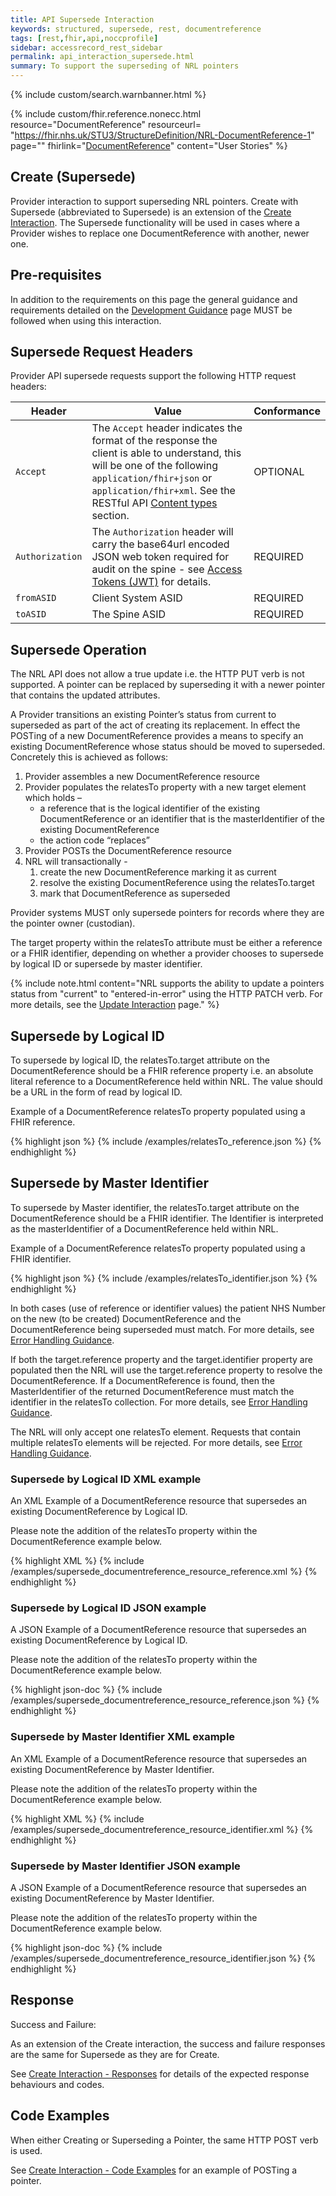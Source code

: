 ```yaml
---
title: API Supersede Interaction
keywords: structured, supersede, rest, documentreference
tags: [rest,fhir,api,noccprofile]
sidebar: accessrecord_rest_sidebar
permalink: api_interaction_supersede.html
summary: To support the superseding of NRL pointers
---
```


{% include custom/search.warnbanner.html %}

{% include custom/fhir.reference.nonecc.html resource="DocumentReference" resourceurl= "https://fhir.nhs.uk/STU3/StructureDefinition/NRL-DocumentReference-1" page="" fhirlink="[DocumentReference](https://www.hl7.org/fhir/STU3/documentreference.html)" content="User Stories" %}


## Create (Supersede)

Provider interaction to support superseding NRL pointers. 
Create with Supersede (abbreviated to Supersede) is an extension of the [Create Interaction](api_interaction_create.html).
The Supersede functionality will be used in cases where a Provider wishes to replace one DocumentReference with another, newer one.

## Pre-requisites

In addition to the requirements on this page the general guidance and requirements detailed on the [Development Guidance](explore.html#2-pre-requisites-for-nrl-api) page MUST be followed when using this interaction.

## Supersede Request Headers

Provider API supersede requests support the following HTTP request headers:

| Header               | Value |Conformance |
|----------------------|-------|-------|
| `Accept`      | The `Accept` header indicates the format of the response the client is able to understand, this will be one of the following <code class="highlighter-rouge">application/fhir+json</code> or <code class="highlighter-rouge">application/fhir+xml</code>. See the RESTful API [Content types](development_general_api_guidance.html#content-types) section. | OPTIONAL |
| `Authorization`      | The `Authorization` header will carry the base64url encoded JSON web token required for audit on the spine - see [Access Tokens (JWT)](integration_access_tokens_JWT.html) for details. | REQUIRED |
| `fromASID`           | Client System ASID | REQUIRED |
| `toASID`             | The Spine ASID | REQUIRED |


## Supersede Operation

The NRL API does not allow a true update i.e. the HTTP PUT verb is not supported. 
A pointer can be replaced by superseding it with a newer pointer that contains the updated attributes. 

A Provider transitions an existing Pointer’s status from current to superseded as part of the act of creating its replacement. In effect the POSTing of a new DocumentReference provides a means to specify an existing DocumentReference whose status should be moved to superseded. Concretely this is achieved as follows:

1.	Provider assembles a new DocumentReference resource
2.	Provider populates the relatesTo property with a new target element which holds  –
	- a reference that is the logical identifier of the existing DocumentReference or an identifier that is the masterIdentifier of the existing DocumentReference
	- the action code “replaces”
3.	Provider POSTs the DocumentReference resource
4.	NRL will transactionally -
	1. create the new DocumentReference marking it as current
	2. resolve the existing DocumentReference using the relatesTo.target
	3. mark that DocumentReference as superseded

Provider systems MUST only supersede pointers for records where they are the pointer owner (custodian).

The target property within the relatesTo attribute must be either a reference or a FHIR identifier, depending on whether a provider chooses to supersede by logical ID or supersede by master identifier. 

{% include note.html content="NRL supports the ability to update a pointers status from &quot;current&quot; to &quot;entered-in-error&quot; using the HTTP PATCH verb. For more details, see the [Update Interaction](api_interaction_update.html) page." %}

## Supersede by Logical ID

To supersede by logical ID, the relatesTo.target attribute on the DocumentReference should be a FHIR reference property i.e. an absolute literal reference to a DocumentReference held within NRL. The value should be a URL in the form of read by logical ID.

Example of a DocumentReference relatesTo property populated using a FHIR reference.

<div class="github-sample-wrapper scroll-height-350">
{% highlight json %}
{% include /examples/relatesTo_reference.json %}
{% endhighlight %}
</div>

## Supersede by Master Identifier

To supersede by Master identifier, the relatesTo.target attribute on the DocumentReference should be a FHIR identifier. The Identifier is interpreted as the masterIdentifier of a DocumentReference held within NRL.

Example of a DocumentReference relatesTo property populated using a FHIR identifier.

<div class="github-sample-wrapper scroll-height-350">
{% highlight json %}
{% include /examples/relatesTo_identifier.json %}
{% endhighlight %}
</div>

In both cases (use of reference or identifier values) the patient NHS Number on the new (to be created) DocumentReference and the DocumentReference being superseded must match. For more details, see [Error Handling Guidance](development_general_api_guidance.html#patient-mismatch). 

If both the target.reference property and the target.identifier property are populated then the NRL will use the target.reference property to resolve the DocumentReference. If a DocumentReference is found, then the MasterIdentifier of the returned DocumentReference must match the identifier in the relatesTo collection. For more details, see [Error Handling Guidance](development_general_api_guidance.html#masteridentifier-mismatch).

The NRL will only accept one relatesTo element. Requests that contain multiple relatesTo elements will be rejected. For more details, see [Error Handling Guidance](development_general_api_guidance.html#documentreferencerelatesto).

### Supersede by Logical ID XML example

An XML Example of a DocumentReference resource that supersedes an existing DocumentReference by Logical ID.

Please note the addition of the relatesTo property within the DocumentReference example below.

<div class="github-sample-wrapper scroll-height-350">
{% highlight XML %}
{% include /examples/supersede_documentreference_resource_reference.xml %}
{% endhighlight %}
</div>

### Supersede by Logical ID JSON example

A JSON Example of a DocumentReference resource that supersedes an existing DocumentReference by Logical ID.

Please note the addition of the relatesTo property within the DocumentReference example below.

<div class="github-sample-wrapper scroll-height-350">
{% highlight json-doc %}
{% include /examples/supersede_documentreference_resource_reference.json %}
{% endhighlight %}
</div>

### Supersede by Master Identifier XML example

An XML Example of a DocumentReference resource that supersedes an existing DocumentReference by Master Identifier.

Please note the addition of the relatesTo property within the DocumentReference example below.

<div class="github-sample-wrapper scroll-height-350">
{% highlight XML %}
{% include /examples/supersede_documentreference_resource_identifier.xml %}
{% endhighlight %}
</div>

### Supersede by Master Identifier JSON example

A JSON Example of a DocumentReference resource that supersedes an existing DocumentReference by Master Identifier.

Please note the addition of the relatesTo property within the DocumentReference example below.

<div class="github-sample-wrapper scroll-height-350">
{% highlight json-doc %}
{% include /examples/supersede_documentreference_resource_identifier.json %}
{% endhighlight %}
</div>

## Response

Success and Failure:

As an extension of the Create interaction, the success and failure responses are the same for Supersede as they are for Create.

See [Create Interaction - Responses](api_interaction_create.html#create-response) for details of the expected response behaviours and codes.

## Code Examples

When either Creating or Superseding a Pointer, the same HTTP POST verb is used.

See [Create Interaction - Code Examples](api_interaction_create.html#code-examples) for an example of POSTing a pointer.
